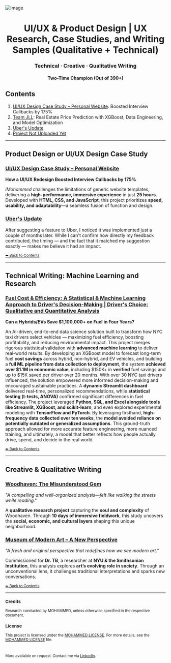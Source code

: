 ![image](https://github.com/user-attachments/assets/b60130c1-c795-463b-bc1b-a2a23a3c3218)

<div align="center">
  <h1>UI/UX & Product Design | UX Research, Case Studies, and Writing Samples (Qualitative + Technical)</h1>
  <h3>Technical · Creative · Qualitative Writing</h3>
  <h4>Two-Time Champion (Out of 390+)</h4>
</div>

## Contents
1. [UI/UX Design Case Study – Personal Website](#): Boosted Interview Callbacks by 175%
2. [Team JLL](#): Real Estate Price Prediction with XGBoost, Data Engineering, and Model Optimization
3. [Uber's Update](#)
4. [Project Not Uploaded Yet](#)

---

## **Product Design or UI/UX Design Case Study**

### [UI/UX Design Case Study – Personal Website](https://github.com/tech-moh-logy/UI-UX-Case-Studies/blob/main/Personal-Website/iMohammed%20©%20-%20UI-UX%20Design%20Case%20Study-2.pdf)  
**How a UI/UX Redesign Boosted Interview Callbacks by 175%**  

*iMohammed* challenges the limitations of generic website templates, delivering a **high-performance, immersive experience** in just **25 hours**. Developed with **HTML, CSS, and JavaScript**, this project prioritizes **speed, usability, and adaptability**—a seamless fusion of function and design.

### [Uber's Update](#)  
After suggesting a feature to Uber, I noticed it was implemented just a couple of months later. While I can't confirm how directly my feedback contributed, the timing — and the fact that it matched my suggestion exactly — makes me believe it had an impact.

<sub>[⬅ Back to Contents](#contents)</sub>

---

## **Technical Writing: Machine Learning and Research**

### [Fuel Cost & Efficiency: A Statistical & Machine Learning Approach to Driver's Decision-Making | Driver's Choice:  Qualitative and Quantitative Analysis](https://github.com/tech-moh-logy/Mohammed-Tiger-Data-Analysis/blob/main/Highlander-Data-Analysis/mohammedTiger.compareHighlanders.dataAnalysis.pdf)
**Can a Hybrids/EVs Save $1,100,000+ on Fuel in Four Years?**  

An AI-driven, end-to-end data science solution built to transform how NYC taxi drivers select vehicles — maximizing fuel efficiency, boosting profitability, and reducing environmental impact. This project merges rigorous statistical validation with **advanced machine learning** to deliver real-world results. By developing an XGBoost model to forecast long-term fuel **cost savings** across hybrid, non-hybrid, and EV vehicles, and building a **full ML pipeline from data collection to deployment**, the system **achieved over $1.1M in economic value**, including $150K+ in **verified** fuel savings and up to $15K saved per driver over 20 months. With over 30 NYC taxi drivers influenced, the solution empowered more informed decision-making and encouraged sustainable practices. A **dynamic Streamlit dashboard** delivered real-time, personalized recommendations, while **statistical testing (t-tests, ANOVA)** confirmed significant differences in fuel efficiency. The project leveraged **Python, SQL, and Excel alongside tools like Streamlit, XGBoost, and scikit-learn**, and even explored experimental modeling with **TensorFlow and PyTorch**. By leveraging firsthand, **high-frequency data collected over ten weeks**, the **model avoided reliance on potentially outdated or generalized assumptions**. This ground-truth approach allowed for more accurate feature engineering, more nuanced training, and ultimately, a model that better reflects how people actually drive, spend, and decide in the real world.

<sub>[⬅ Back to Contents](#contents)</sub>

---

## **Creative & Qualitative Writing**

### [Woodhaven: The Misunderstood Gem](https://github.com/tech-moh-logy/MWS/blob/main/mohammedTiger.qualitativeAnalysis.ws.pdf)  
*"A compelling and well-organized analysis—felt like walking the streets while reading."*  

A **qualitative research project** capturing the **soul and complexity** of Woodhaven. Through **10 days of immersive fieldwork**, this study uncovers the **social, economic, and cultural layers** shaping this unique neighborhood.

### [Museum of Modern Art – A New Perspective](https://github.com/tech-moh-logy/MWS/blob/main/mohammedTiger.MoMA.ws.pdf)  
*"A fresh and original perspective that redefines how we see modern art."*  

Commissioned for **Dr. TB**, a researcher at **NYU & the Smithsonian Institution**, this analysis explores **art’s evolving role in society**. Through an unconventional lens, it challenges traditional interpretations and sparks new conversations.

<sub>[⬅ Back to Contents](#contents)</sub>

---

<sub>
  
  ### Credits
  
  Research conducted by MOHAMMED, unless otherwise specified in the respective document.
  
  ### License
  
  This project is licensed under the [MOHAMMED LICENSE](https://github.com/tech-moh-logy/MOHAMMED-License/blob/main/README.md). For more details, see the [MOHAMMED LICENSE](https://github.com/tech-moh-logy/MOHAMMED-License/blob/main/README.md) file.

  <br>

  More available on request. Contact me via [LinkedIn](https://www.linkedin.com/in/mohtech/).
   
</sub>

